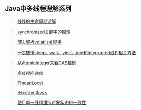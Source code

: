 ## Java中多线程理解系列

> [线程的生命周期详解](./线程的生命周期详解.md)

> [synchronized关键字的原理](./synchronized关键字的原理.md)

> [深入解析volatile关键字](./深入解析volatile关键字.md)

> [一次搞懂sleep、wait、yield、join和interrupted线程相关方法](./一次搞懂sleep、wait、yield、join和interrupted线程相关方法.md)

> [从AtomicInteger来看CAS机制](./从AtomicInteger来看CAS机制.md)

> [多线程间通信](./多线程间通信.md)

> [ThreadLocal](./ThreadLocal.md)

> [ReentrantLock](./ReentrantLock.md)

> [使用单一线程维持对象状态的一致性](./使用单一线程维持对象状态的一致性.md) 

